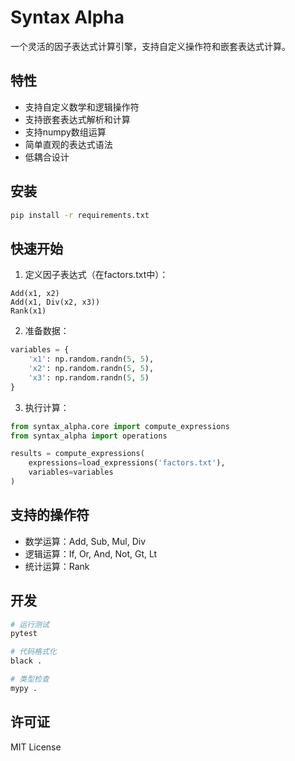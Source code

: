 # Syntax Alpha

一个灵活的因子表达式计算引擎，支持自定义操作符和嵌套表达式计算。

## 特性

- 支持自定义数学和逻辑操作符
- 支持嵌套表达式解析和计算
- 支持numpy数组运算
- 简单直观的表达式语法
- 低耦合设计

## 安装

```bash
pip install -r requirements.txt
```

## 快速开始

1. 定义因子表达式（在factors.txt中）：
```
Add(x1, x2)
Add(x1, Div(x2, x3))
Rank(x1)
```

2. 准备数据：
```python
variables = {
    'x1': np.random.randn(5, 5),
    'x2': np.random.randn(5, 5),
    'x3': np.random.randn(5, 5)
}
```

3. 执行计算：
```python
from syntax_alpha.core import compute_expressions
from syntax_alpha import operations

results = compute_expressions(
    expressions=load_expressions('factors.txt'),
    variables=variables
)
```

## 支持的操作符

- 数学运算：Add, Sub, Mul, Div
- 逻辑运算：If, Or, And, Not, Gt, Lt
- 统计运算：Rank

## 开发

```bash
# 运行测试
pytest

# 代码格式化
black .

# 类型检查
mypy .
```

## 许可证

MIT License 